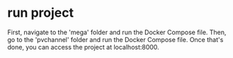 # run project
First, navigate to the 'mega' folder and run the Docker Compose file. Then, go to the 'pvchannel' folder and run the Docker Compose file. Once that's done, you can access the project at localhost:8000.
